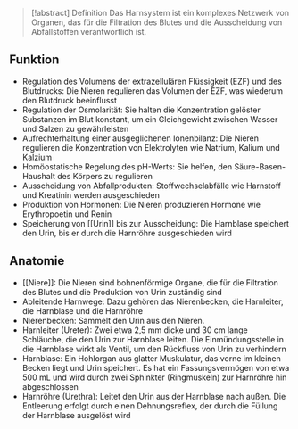> [!abstract] Definition
>  Das Harnsystem ist ein komplexes Netzwerk von Organen, das für die Filtration des Blutes und die Ausscheidung von Abfallstoffen verantwortlich ist.

## Funktion
- Regulation des Volumens der extrazellulären Flüssigkeit (EZF) und des Blutdrucks: Die Nieren regulieren das Volumen der EZF, was wiederum den Blutdruck beeinflusst
- Regulation der Osmolarität: Sie halten die Konzentration gelöster Substanzen im Blut konstant, um ein Gleichgewicht zwischen Wasser und Salzen zu gewährleisten
- Aufrechterhaltung einer ausgeglichenen Ionenbilanz: Die Nieren regulieren die Konzentration von Elektrolyten wie Natrium, Kalium und Kalzium
- Homöostatische Regelung des pH-Werts: Sie helfen, den Säure-Basen-Haushalt des Körpers zu regulieren
- Ausscheidung von Abfallprodukten: Stoffwechselabfälle wie Harnstoff und Kreatinin werden ausgeschieden
- Produktion von Hormonen: Die Nieren produzieren Hormone wie Erythropoetin und Renin
- Speicherung von [[Urin]] bis zur Ausscheidung: Die Harnblase speichert den Urin, bis er durch die Harnröhre ausgeschieden wird
## Anatomie
- [[Niere]]: Die Nieren sind bohnenförmige Organe, die für die Filtration des Blutes und die Produktion von Urin zuständig sind
- Ableitende Harnwege: Dazu gehören das Nierenbecken, die Harnleiter, die Harnblase und die Harnröhre
- Nierenbecken: Sammelt den Urin aus den Nieren.
- Harnleiter (Ureter): Zwei etwa 2,5 mm dicke und 30 cm lange Schläuche, die den Urin zur Harnblase leiten. Die Einmündungsstelle in die Harnblase wirkt als Ventil, um den Rückfluss von Urin zu verhindern
- Harnblase: Ein Hohlorgan aus glatter Muskulatur, das vorne im kleinen Becken liegt und Urin speichert. Es hat ein Fassungsvermögen von etwa 500 mL und wird durch zwei Sphinkter (Ringmuskeln) zur Harnröhre hin abgeschlossen
- Harnröhre (Urethra): Leitet den Urin aus der Harnblase nach außen. Die Entleerung erfolgt durch einen Dehnungsreflex, der durch die Füllung der Harnblase ausgelöst wird